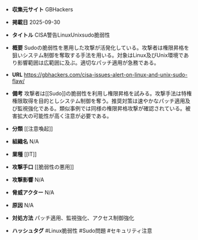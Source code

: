 - **収集元サイト**
GBHackers

- **掲載日**
2025-09-30

- **タイトル**
CISA警告LinuxUnixsudo脆弱性

- **概要**
Sudoの脆弱性を悪用した攻撃が活発化している。攻撃者は権限昇格を狙いシステム制御を奪取する手法を用いる。対象はLinux及びUnix環境であり影響範囲は広範囲に及ぶ。適切なパッチ適用が急務である。

- **URL**
https://gbhackers.com/cisa-issues-alert-on-linux-and-unix-sudo-flaw/

- **備考**
攻撃者は[[Sudo]]の脆弱性を利用し権限昇格を試みる。攻撃手法は特権権限取得を目的としシステム制御を奪う。推奨対策は速やかなパッチ適用及び監視強化である。類似事例では同様の権限昇格攻撃が確認されている。被害拡大の可能性が高く注意が必要である。

- **分類**
[[注意喚起]]

- **組織名**
N/A

- **業種**
[[IT]]

- **攻撃手口**
[[脆弱性の悪用]]

- **攻撃影響**
N/A

- **脅威アクター**
N/A

- **原因**
N/A

- **対処方法**
パッチ適用、監視強化、アクセス制御強化

- **ハッシュタグ**
#Linux脆弱性 #Sudo問題 #セキュリティ注意
